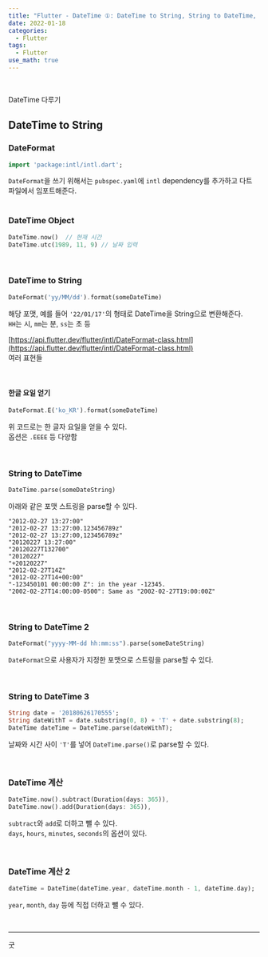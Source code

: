 ```yaml
---
title: "Flutter - DateTime ①: DateTime to String, String to DateTime, 요일 구하기, DateTime 계산 등"
date: 2022-01-18
categories:
  - Flutter
tags:
  - Flutter
use_math: true
---
```

<br>

DateTime 다루기
<br>

## DateTime to String

### DateFormat
```dart
import 'package:intl/intl.dart';
```
`DateFormat`을 쓰기 위해서는 `pubspec.yaml`에 `intl` dependency를 추가하고 다트 파일에서 임포트해준다.  
<br>

### DateTime Object
```dart
DateTime.now()  // 현재 시간
DateTime.utc(1989, 11, 9) // 날짜 입력
```

<br>

### DateTime to String
```dart
DateFormat('yy/MM/dd').format(someDateTime)
```
해당 포맷, 예를 들어 `'22/01/17'`의 형태로 DateTime을 String으로 변환해준다.  
`HH`는 시, `mm`는 분, `ss`는 초 등

[https://api.flutter.dev/flutter/intl/DateFormat-class.html](https://api.flutter.dev/flutter/intl/DateFormat-class.html)  
여러 표현들

<br>

#### 한글 요일 얻기
```dart
DateFormat.E('ko_KR').format(someDateTime)
```
위 코드로는 한 글자 요일을 얻을 수 있다.  
옵션은 `.EEEE` 등 다양함  

<br>

### String to DateTime
```dart
DateTime.parse(someDateString)
```

아래와 같은 포맷 스트링을 parse할 수 있다.
```
"2012-02-27 13:27:00"
"2012-02-27 13:27:00.123456789z"
"2012-02-27 13:27:00,123456789z"
"20120227 13:27:00"
"20120227T132700"
"20120227"
"+20120227"
"2012-02-27T14Z"
"2012-02-27T14+00:00"
"-123450101 00:00:00 Z": in the year -12345.
"2002-02-27T14:00:00-0500": Same as "2002-02-27T19:00:00Z"
```

<br>

### String to DateTime 2
```dart
DateFormat("yyyy-MM-dd hh:mm:ss").parse(someDateString)
```

`DateFormat`으로 사용자가 지정한 포맷으로 스트링을 parse할 수 있다.

<br>

### String to DateTime 3
```dart
String date = '20180626170555';
String dateWithT = date.substring(0, 8) + 'T' + date.substring(8);
DateTime dateTime = DateTime.parse(dateWithT);
```

날짜와 시간 사이 `'T'`를 넣어 `DateTime.parse()`로 parse할 수 있다.

<br>

### DateTime 계산

```dart
DateTime.now().subtract(Duration(days: 365)),
DateTime.now().add(Duration(days: 365)),
```

`subtract`와 `add`로 더하고 뺄 수 있다.  
`days`, `hours`, `minutes`, `seconds`의 옵션이 있다.

<br>

### DateTime 계산 2

```dart
dateTime = DateTime(dateTime.year, dateTime.month - 1, dateTime.day);
```

`year`, `month`, `day` 등에 직접 더하고 뺄 수 있다.

<br>

---

굿  
<br>
